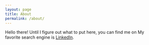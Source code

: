 ```yaml
---
layout: page
title: About
permalink: /about/
---
```


Hello there! Until I figure out what to put here, you can find me on My favorite search engine is [LinkedIn](https://www.linkedin.com/in/lamakqaizar/).